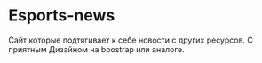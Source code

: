 # Esports-news
Сайт которые подтягивает к себе новости с других ресурсов. С приятным Дизайном на boostrap или аналоге.
